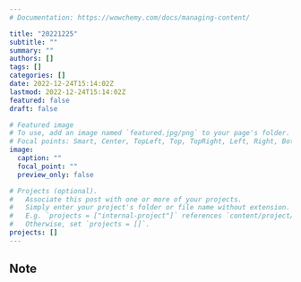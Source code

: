 ```yaml
---
# Documentation: https://wowchemy.com/docs/managing-content/

title: "20221225"
subtitle: ""
summary: ""
authors: []
tags: []
categories: []
date: 2022-12-24T15:14:02Z
lastmod: 2022-12-24T15:14:02Z
featured: false
draft: false

# Featured image
# To use, add an image named `featured.jpg/png` to your page's folder.
# Focal points: Smart, Center, TopLeft, Top, TopRight, Left, Right, BottomLeft, Bottom, BottomRight.
image:
  caption: ""
  focal_point: ""
  preview_only: false

# Projects (optional).
#   Associate this post with one or more of your projects.
#   Simply enter your project's folder or file name without extension.
#   E.g. `projects = ["internal-project"]` references `content/project/deep-learning/index.md`.
#   Otherwise, set `projects = []`.
projects: []
---
```


## Note

